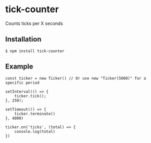 # tick-counter

Counts ticks per X seconds

## Installation
`$ npm install tick-counter`

## Example

```javascipt
const ticker = new Ticker() // Or use new "Ticker(5000)" for a specific period

setInterval(() => {
    ticker.tick();
}, 250);

setTimeout(() => {
    ticker.terminate()
}, 4000)

ticker.on('ticks', (total) => {
    console.log(total)
})
```

